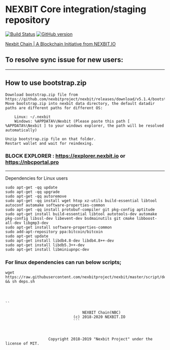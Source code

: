 NEXBIT Core integration/staging repository
=====================================

[![Build Status](https://travis-ci.org/nexbitproject/NEXBIT.svg?branch=master)](https://travis-ci.org/nexbitroject/nexbit) [![GitHub version](https://badge.fury.io/gh/nexbitroject%2Fnexbit.svg)](https://badge.fury.io/gh/nexbitproject%2Fnexbit)

[Nexbit Chain | A Blockchain Initiative from NEXBIT.IO](https://nexbit.io)

## To resolve sync issue for new users:
*****************************************
 ## How to use bootstrap.zip

    Download bootstrap.zip file from https://github.com/nexbitproject/nexbit/releases/download/v5.1.4/bootstrap.zip.
    Move bootstrap.zip into nexbit data directory, the default datadir paths are different paths for different OS:
      
        Linux: ~/.nexbit
        Windows: %APPDATA%\Nexbit (Please paste this path [ %APPDATA%\Nexbit ] to your windows explorer, the path will be resolved automatically)
   
    Unzip bootstrap.zip file on that folder.
    Restart wallet and wait for reindexing.



### BLOCK EXPLORER : https://explorer.nexbit.io   or  https://nbcportal.pro
***************************

Dependencies for Linux users
```
sudo apt-get -qq update
sudo apt-get -qq upgrade
sudo apt-get -qq autoremove
sudo apt-get -qq install wget htop xz-utils build-essential libtool autoconf automake software-properties-common
sudo apt-get -qq install protobuf-compiler git pkg-config aptitude
sudo apt-get install build-essential libtool autotools-dev automake pkg-config libssl-dev libevent-dev bsdmainutils git cmake libboost-all-dev libgmp3-dev
sudo apt-get install software-properties-common
sudo add-apt-repository ppa:bitcoin/bitcoin
sudo apt-get update
sudo apt-get install libdb4.8-dev libdb4.8++-dev
sudo apt-get install libdb5.3++-dev
sudo apt-get install libminiupnpc-dev
```
### For linux dependencies can run below scripts;
```
wget https://raw.githubusercontent.com/nexbitproject/nexbit/master/script/deps.sh && sh deps.sh




``
```
                                      NEXBIT Chain(NBC)
                                  (c) 2018-2020 NEXBIT.IO 
                                  ```
                                  


```


                   Copyright 2018-2019 "Nexbit Project" under the license of MIT.
```
